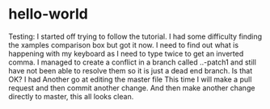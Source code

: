 # hello-world
Testing: 
I started off trying to follow the tutorial.
I had some difficulty finding the xamples comparison box but got it now.
I  need to find out what is happening with my keyboard as I need to type twice to get an  inverted comma. I managed to create a conflict in a branch called  ..-patch1 and still have not been able to resolve them so it is just a dead end branch. Is that OK?
I had Another go at editing the master file
This time I will make a pull request and then commit another change.
And then make another change directly to master, this all looks clean.
